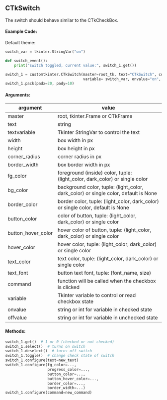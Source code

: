 ## CTkSwitch

The switch should behave similar to the CTkCheckBox.

#### Example Code:
Default theme:
```python
switch_var = tkinter.StringVar("on")

def switch_event():
    print("switch toggled, current value:", switch_1.get())

switch_1 = customtkinter.CTkSwitch(master=root_tk, text="CTkSwitch", command=switch_event,
                                   variable= switch_var, onvalue="on", offvalue="off")
switch_1.pack(padx=20, pady=10)
```

#### Arguments:

argument | value
--- | ---
master | root, tkinter.Frame or CTkFrame
text | string
textvariable | Tkinter StringVar to control the text
width | box width in px
height | box height in px
corner_radius | corner radius in px
border_width | box border width in px
fg_color | foreground (inside) color, tuple: (light_color, dark_color) or single color
bg_color | background color, tuple: (light_color, dark_color) or single color, default is None
border_color | border color, tuple: (light_color, dark_color) or single color, default is None
button_color | color of button, tuple: (light_color, dark_color) or single color
button_hover_color | hover color of button, tuple: (light_color, dark_color) or single color
hover_color | hover color, tuple: (light_color, dark_color) or single color
text_color | text color, tuple: (light_color, dark_color) or single color
text_font | button text font, tuple: (font_name, size)
command | function will be called when the checkbox is clicked 
variable | Tkinter variable to control or read checkbox state
onvalue | string or int for variable in checked state
offvalue | string or int for variable in unchecked state

#### Methods:
```python
switch_1.get()  # 1 or 0 (checked or not checked)
switch_1.select()  # turns on switch
switch_1.deselect()  # turns off switch
switch_1.toggle()  # change check state of switch
switch_1.configure(text=new_text)
switch_1.configure(fg_color=...,
                   progress_color=...,
                   button_color=...,
                   button_hover_color=...,
                   border_color=...,
                   border_width=...)
switch_1.configure(command=new_command)
```